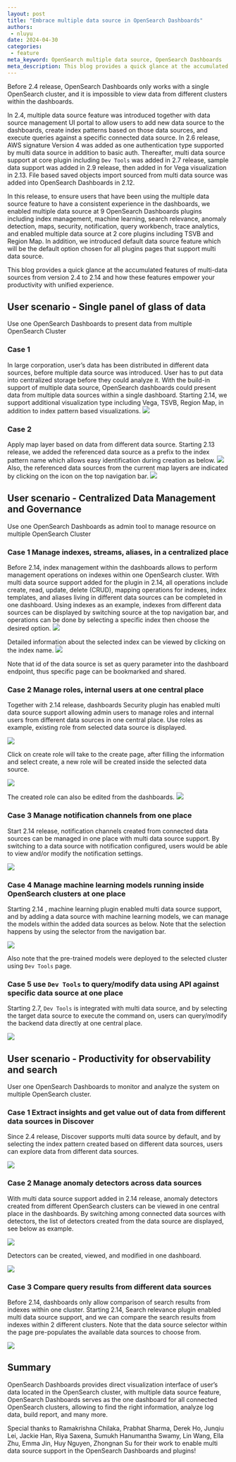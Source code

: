 ```yaml
---
layout: post
title: "Embrace multiple data source in OpenSearch Dashboards"
authors:
 - nluyu
date: 2024-04-30
categories:
 - feature
meta_keyword: OpenSearch multiple data source, OpenSearch Dashboards
meta_description: This blog provides a quick glance at the accumulated features of multi-data sources from version 2.4 to 2.14 and how these features empower your productivity with unified experience. 
---  
```


Before 2.4 release, OpenSearch Dashboards only works with a single OpenSearch cluster, and it is impossible to view data from different clusters within the dashboards. 

In 2.4, multiple data source feature was introduced together with data source management UI portal to allow users to add new data source to the dashboards, create index patterns based on those data sources, and execute queries against a specific connected data source. In 2.6 release, AWS signature Version 4 was added as one authentication type supported by multi data source in addition to basic auth. Thereafter, multi data source support at core plugin including `Dev Tools` was added in 2.7 release, sample data support was added in 2.9 release, then added in for Vega visualization in 2.13. File based saved objects import sourced from multi data source was added into OpenSearch Dashboards in 2.12.  

In this release, to ensure users that have been using the multiple data source feature to have a consistent experience in the dashboards, we enabled multiple data source at 9 OpenSearch Dashboards plugins including index management, machine learning, search relevance, anomaly detection, maps, security, notification, query workbench, trace analytics, and enabled multiple data source at 2 core plugins including TSVB and Region Map. In addition, we introduced default data source feature which will be the default option chosen for all plugins pages that support multi data source. 

This blog provides a quick glance at the accumulated features of multi-data sources from version 2.4 to 2.14 and how these features empower your productivity with unified experience. 

## User scenario - Single panel of glass of data
Use one OpenSearch Dashboards to present data from multiple OpenSearch Cluster

### Case 1
In large corporation, user’s data has been distributed in different data sources, before multiple data source was introduced. User has to put data into centralized storage before they could analyze it. With the build-in support of multiple data source, OpenSearch dashboards could present data from multiple data sources within a single dashboard. Starting 2.14, we support additional visualization type including Vega, TSVB, Region Map, in addition to index pattern based visualizations.
<img src="/assets/media/blog-images/2024-04-30-embrace-multiple-data-source-in-opensearch-dashboards/dashboards_overall.png"/>

### Case 2 
Apply map layer based on data from different data source. 
Starting 2.13 release, we added the referenced data source as a prefix to the index pattern name which allows easy identification during creation as below.
<img src="/assets/media/blog-images/2024-04-30-embrace-multiple-data-source-in-opensearch-dashboards/maps_1.png"/>
Also, the referenced data sources from the current map layers are indicated by clicking on the icon on the top navigation bar.
<img src="/assets/media/blog-images/2024-04-30-embrace-multiple-data-source-in-opensearch-dashboards/maps_2.png"/>

## User scenario - Centralized Data Management and Governance
Use one OpenSearch Dashboards as admin tool to manage resource on multiple OpenSearch Cluster

### Case 1 Manage indexes, streams, aliases, in a centralized place
Before 2.14, index management within the dashboards allows to perform management operations on indexes within one OpenSearch cluster. With multi data source support added for the plugin in 2.14, all operations include create, read, update, delete (CRUD), mapping operations for indexes, index templates, and aliases living in different data sources can be completed in one dashboard. Using indexes as an example, indexes from different data sources can be displayed by switching source at the top navigation bar, and operations can be done by selecting a specific index then choose the desired option. 
<img src="/assets/media/blog-images/2024-04-30-embrace-multiple-data-source-in-opensearch-dashboards/indexes_overview.png"/>

Detailed information about the selected index can be viewed by clicking on the index name.
<img src="/assets/media/blog-images/2024-04-30-embrace-multiple-data-source-in-opensearch-dashboards/detailed_index.png"/>

Note that id of the data source is set as query parameter into the dashboard endpoint, thus specific page can be bookmarked and shared.

### Case 2 Manage roles, internal users at one central place 
Together with 2.14 release, dashboards Security plugin has enabled multi data source support allowing admin users to manage roles and internal users from different data sources in one central place. Use roles as example, existing role from selected data source is displayed. 

<img src="/assets/media/blog-images/2024-04-30-embrace-multiple-data-source-in-opensearch-dashboards/roles_overview.png"/>

Click on create role will take to the create page, after filling the information and select create, a new role will be created inside the selected data source.

<img src="/assets/media/blog-images/2024-04-30-embrace-multiple-data-source-in-opensearch-dashboards/create_role.png"/>

The created role can also be edited from the dashboards.
<img src="/assets/media/blog-images/2024-04-30-embrace-multiple-data-source-in-opensearch-dashboards/role_detail.png"/>

### Case 3 Manage notification channels from one place
Start 2.14 release, notification channels created from connected data sources can be managed in one place with multi data source support. By switching to a data source with notification configured, users would be able to view and/or modify the notification settings.

<img src="/assets/media/blog-images/2024-04-30-embrace-multiple-data-source-in-opensearch-dashboards/channels_overview.png"/>

### Case 4 Manage machine learning models running inside OpenSearch clusters at one place
Starting 2.14 , machine learning plugin enabled multi data source support, and by adding a data source with machine learning models, we can manage the models within the added data sources as below. Note that the selection happens by using the selector from the navigation bar.

<img src="/assets/media/blog-images/2024-04-30-embrace-multiple-data-source-in-opensearch-dashboards/models_overview.png"/>

Also note that the pre-trained models were deployed to the selected cluster using `Dev Tools` page. 

### Case 5 use `Dev Tools` to query/modify data using API against specific data source at one place
Starting 2.7, `Dev Tools` is integrated with multi data source, and by selecting the target data source to execute the command on, users can query/modify the backend data directly at one central place.

<img src="/assets/media/blog-images/2024-04-30-embrace-multiple-data-source-in-opensearch-dashboards/devtool.png"/>

## User scenario - Productivity for observability and search
User one OpenSearch Dashboards to monitor and analyze the system on multiple OpenSearch cluster.

### Case 1 Extract insights and get value out of data from different data sources in Discover
Since 2.4 release, Discover supports multi data source by default, and by selecting the index pattern created based on different data sources, users can explore data from different data sources.

<img src="/assets/media/blog-images/2024-04-30-embrace-multiple-data-source-in-opensearch-dashboards/discover.png"/>

### Case 2 Manage anomaly detectors across data sources
With multi data source support added in 2.14 release, anomaly detectors created from different OpenSearch clusters can be viewed in one central place in the dashboards. By switching among connected data sources with detectors, the list of detectors created from the data source are displayed, see below as example.

<img src="/assets/media/blog-images/2024-04-30-embrace-multiple-data-source-in-opensearch-dashboards/ad_overview.png"/>

Detectors can be created, viewed, and modified in one dashboard. 

<img src="/assets/media/blog-images/2024-04-30-embrace-multiple-data-source-in-opensearch-dashboards/detector_detail.png"/>

### Case 3 Compare query results from different data sources
Before 2.14, dashboards only allow comparison of search results from indexes within one cluster. Starting 2.14, Search relevance plugin enabled multi data source support, and we can compare the search results from indexes within 2 different clusters. Note that the data source selector within the page pre-populates the available data sources to choose from.

<img src="/assets/media/blog-images/2024-04-30-embrace-multiple-data-source-in-opensearch-dashboards/compare_queries.png"/>

## Summary
OpenSearch Dashboards provides direct visualization interface of user’s data located in the OpenSearch cluster, with multiple data source feature, OpenSearch Dashboards serves as the one dashboard for all connected OpenSearch clusters, allowing to find the right information, analyze log data, build report, and many more.  

Special thanks to Ramakrishna Chilaka, Prabhat Sharma, Derek Ho, Junqiu Lei, Jackie Han, Riya Saxena, Sumukh Hanumantha Swamy, Lin Wang, Ella Zhu, Emma Jin, Huy Nguyen, Zhongnan Su for their work to enable multi data source support in the OpenSearch Dashboards and plugins! 



